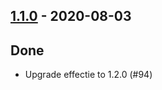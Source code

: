 ## [1.1.0](https://github.com/Kevin-Lee/logger-f/issues?utf8=%E2%9C%93&q=is%3Aissue+is%3Aclosed+milestone%3A%22milestone6%22) - 2020-08-03

## Done
* Upgrade effectie to 1.2.0 (#94)

